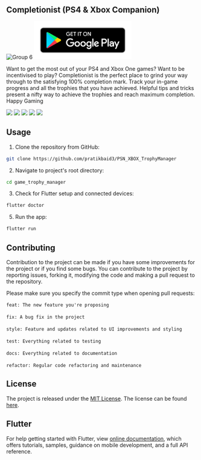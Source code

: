 ## Completionist (PS4 & Xbox Companion)

![Group 6](https://user-images.githubusercontent.com/52864956/110070862-e9760f80-7da0-11eb-8676-79411f38d451.png)
<a href="https://play.google.com/store/apps/details?id=co.turingcreatives.game_trophy_manager"><img src="images/google-play-badge.png" alt="Google Play" height=100px></a>

Want to get the most out of your PS4 and Xbox One games? Want to be incentivised to play? Completionist is the perfect place to grind your way through to the satisfying 100% completion mark. Track your in-game progress and all the trophies that you have achieved. Helpful tips and tricks present a nifty way to achieve the trophies and reach maximum completion. Happy Gaming


<img src="https://user-images.githubusercontent.com/52864956/110071408-f9daba00-7da1-11eb-8faa-7f2763bf08e8.png" width=250> <img src="https://user-images.githubusercontent.com/52864956/110070985-30fc9b80-7da1-11eb-9d3d-fb68f4d5ad0d.png" width=250> <img src="https://user-images.githubusercontent.com/52864956/110070971-2a6e2400-7da1-11eb-8d30-d2449164cbc7.png" width=250> <img src="https://user-images.githubusercontent.com/52864956/110070987-31953200-7da1-11eb-913f-e6c467b5d530.png" width=250> <img src="https://user-images.githubusercontent.com/52864956/110070989-322dc880-7da1-11eb-975d-2ce90e126400.png" width=250>

## Usage

1. Clone the repository from GitHub:

```bash
git clone https://github.com/pratikbaid3/PSN_XBOX_TrophyManager
```

2. Navigate to project's root directory:

```bash
cd game_trophy_manager
```

3. Check for Flutter setup and connected devices:

```bash
flutter doctor
```

5. Run the app:

```bash
flutter run
```

## Contributing

Contribution to the project can be made if you have some improvements for the project or if you find some bugs.
You can contribute to the project by reporting issues, forking it, modifying the code and making a pull request to the repository.

Please make sure you specify the commit type when opening pull requests:

```
feat: The new feature you're proposing

fix: A bug fix in the project

style: Feature and updates related to UI improvements and styling

test: Everything related to testing

docs: Everything related to documentation

refactor: Regular code refactoring and maintenance
```

## License

The project is released under the [MIT License](http://www.opensource.org/licenses/mit-license.php). The license can be found [here](LICENSE).

## Flutter

For help getting started with Flutter, view
[online documentation](https://flutter.dev/docs), which offers tutorials,
samples, guidance on mobile development, and a full API reference.
